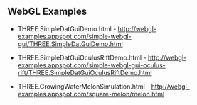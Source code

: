 WebGL Examples
--------------

* THREE.SimpleDatGuiDemo.html - 
  http://webgl-examples.appspot.com/simple-webgl-gui/THREE.SimpleDatGuiDemo.html

* THREE.SimpleDatGuiOculusRiftDemo.html - 
  http://webgl-examples.appspot.com/simple-webgl-gui-oculus-rift/THREE.SimpleDatGuiOculusRiftDemo.html

* THREE.GrowingWaterMelonSimulation.html - 
  http://webgl-examples.appspot.com/square-melon/melon.html
